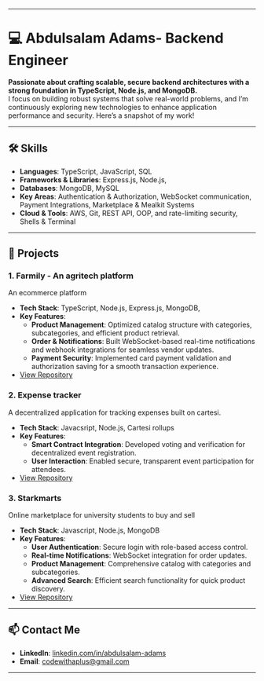 
---

# 💻 Abdulsalam Adams- Backend Engineer

**Passionate about crafting scalable, secure backend architectures with a strong foundation in TypeScript, Node.js, and MongoDB.**  
I focus on building robust systems that solve real-world problems, and I’m continuously exploring new technologies to enhance application performance and security. Here’s a snapshot of my work!

---

## 🛠️ Skills

- **Languages**: TypeScript, JavaScript, SQL
- **Frameworks & Libraries**: Express.js, Node.js,
- **Databases**: MongoDB, MySQL
- **Key Areas**: Authentication & Authorization, WebSocket communication, Payment Integrations, Marketplace & Mealkit Systems
- **Cloud & Tools**: AWS, Git, REST API, OOP, and rate-limiting security, Shells & Terminal

---

## 📂 Projects

### 1. **Farmily - An agritech platform**
   An ecommerce platform 

   - **Tech Stack**: TypeScript, Node.js, Express.js, MongoDB, 
   - **Key Features**:
      - **Product Management**: Optimized catalog structure with categories, subcategories, and efficient product retrieval.
      - **Order & Notifications**: Built WebSocket-based real-time notifications and webhook integrations for seamless vendor updates.
      - **Payment Security**: Implemented card payment validation and authorization saving for a smooth transaction experience.
   - [View Repository](https://github.com/innov8-devs/farmily-backend-v2)

### 2. **Expense tracker**
   A decentralized application for tracking expenses built on cartesi.

   - **Tech Stack**: Javacsript, Node.js, Cartesi rollups
   - **Key Features**:
      - **Smart Contract Integration**: Developed voting and verification for decentralized event registration.
      - **User Interaction**: Enabled secure, transparent event participation for attendees.
   - [View Repository](https://github.com/0xaplus/expense_tracker)

### 3. **Starkmarts**
   Online marketplace for university students to buy and sell

   - **Tech Stack**: Javascript, Node.js, MongoDB
   - **Key Features**:
      - **User Authentication**: Secure login with role-based access control.
      - **Real-time Notifications**: WebSocket integration for order updates.
      - **Product Management**: Comprehensive catalog with categories and subcategories.
      - **Advanced Search**: Efficient search functionality for quick product discovery.
   - [View Repository](https://github.com/stackchow/starkmarts-backend)

---

## 📫 Contact Me
- **LinkedIn**: [linkedin.com/in/abdulsalam-adams](https://www.linkedin.com/in/abdulsalam-adams-580323262)
- **Email**: [codewithaplus@gmail.com](mailto:codewithaplus@gmail.com)

---
